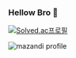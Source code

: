 ### Hellow Bro 👋



[![Solved.ac프로필](http://mazassumnida.wtf/api/v2/generate_badge?boj=j67055)](https://solved.ac/j67055)

![mazandi profile](http://mazandi.herokuapp.com/api?handle=j67055&theme=cold)
